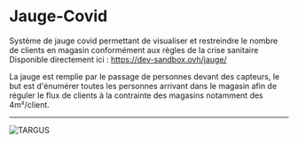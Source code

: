 # Jauge-Covid

Système de jauge covid permettant de visualiser et restreindre le nombre de clients en magasin conformément aux règles de la crise sanitaire  
Disponible directement ici : https://dev-sandbox.ovh/jauge/


La jauge est remplie par le passage de personnes devant des capteurs, le but est d'énumérer toutes les personnes arrivant dans le magasin afin de réguler le flux de clients à la contrainte des magasins notamment des 4m²/client.
        
*** 

![TARGUS](https://zupimages.net/up/22/23/866u.png)
